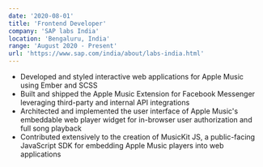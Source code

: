 ```yaml
---
date: '2020-08-01'
title: 'Frontend Developer'
company: 'SAP labs India'
location: 'Bengaluru, India'
range: 'August 2020 - Present'
url: 'https://www.sap.com/india/about/labs-india.html'
---
```


- Developed and styled interactive web applications for Apple Music using Ember and SCSS
- Built and shipped the Apple Music Extension for Facebook Messenger leveraging third-party and internal API integrations
- Architected and implemented the user interface of Apple Music's embeddable web player widget for in-browser user authorization and full song playback
- Contributed extensively to the creation of MusicKit JS, a public-facing JavaScript SDK for embedding Apple Music players into web applications
